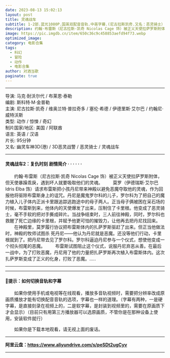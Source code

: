 ```yaml
---
date: 2023-08-13 15:02:13
layout: post
title: 灵魂战车
subtitle: 1-2部.蓝光1080P.国英双配音音轨.中英字幕.(尼古拉斯凯奇.又名：恶灵骑士）
description: 约翰·布雷斯（尼古拉斯·凯奇 Nicolas Cage 饰）被正义天使拉萨罗斯附体，但天使暴躁乖戾，遇到坏人就要吸取他们的灵魂...
image: https://pic.imgdb.cn/item/650c36c9c458853aefd94f73.webp
optimized_image: 
category: 电影合集
tags:
  - 科幻
  - 冒险
  - 动作
  - 电影合集
author: 对酒当歌
paginate: true
---
```



---

导演: 马克·耐沃尔代 / 布莱恩·泰勒  
编剧: 斯科特·M·金普勒  
主演: 尼古拉斯·凯奇 / 维奥兰特·普拉奇多 / 塞伦·希德 / 伊德里斯·艾尔巴 / 约翰尼·威特沃斯  
类型: 动作 / 惊悚 / 奇幻  
制片国家/地区: 美国 / 阿联酋  
语言: 英语 / 汉语  
片长: 95分钟  
又名: 幽灵车神3D(港) / 3D恶灵战警 / 恶灵骑士 / 灵魂战车  

---

#### 灵魂战车2：复仇时刻 剧情简介 · · · · · ·

　　约翰·布雷斯（尼古拉斯·凯奇 Nicolas Cage 饰）被正义天使拉萨罗斯附体，但天使暴躁乖戾，遇到坏人就要吸取他们的灵魂。
　　莫罗（伊德瑞斯·艾尔巴 Idris Elba 饰）请求布雷斯把小孩丹尼带来神殿以避免恶魔夺取他的灵魂，作为回报他将驱除布雷斯身上的诅咒。丹尼是魔鬼罗尔科的儿子，罗尔科为了把自己的魔力植入儿子体内正派卡里跟追踪逃跑途中的母子两人。正当母子俩被困在采石场的时候，布雷斯到来，他体内的天使爆发了出来，压制住了卡里根。他变成了恶灵骑士，毫不手软的把对手撕成碎片。当战争结束时，三人前往神殿，同时，罗尔科也救醒了死亡边缘的卡里根，并赋予他更可怕的摧毁力，让他再去把丹尼找回来。
　　在神殿里，莫罗履行协议把布雷斯体内的扎萨罗斯驱赶了出来。但正当他做法时，神殿的牧师试图杀 死丹尼——他认为丹尼就是恶魔。还没等他们行动，卡里根就到了。把丹尼带去见了罗尔科。罗尔科逼迫丹尼参与一个仪式，想使他变成一个彻头彻尾的恶魔。
　　布雷斯试图阻止这个仪式，说服丹尼弃恶从善。在最后一战中，为了打败恶魔，丹尼用了他的力量把扎萨罗斯再次植入布雷斯体内。这次扎萨罗斯变成了正义的化身，打败了恶魔。.....  

---
---

#### 🔔提示：如何切换音轨和字幕

　　如果你使用手机或电视等在线观看，播放多音轨视频时，需要把分辨率改成原画质播放才能有切换配音音轨的选项，字幕也一样的道理。（字幕有两种，一是硬字幕，是直接刻录在视频上的，二是软字幕，是封装到视频里的，需要在原画质下才会显示）（目前只有用第三方播放器可以选原画质，不管你是在那种设备上使用，安装软件就行）

　　如果你是下载本地观看，请无视上面的废话。

---

**阿里云盘：<https://www.aliyundrive.com/s/peSDt2ugCyv>**

---
